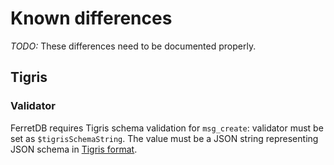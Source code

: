 # Known differences

_TODO:_ These differences need to be documented properly.

## Tigris

### Validator

FerretDB requires Tigris schema validation for `msg_create`: validator must be set as `$tigrisSchemaString`.
The value must be a JSON string representing JSON schema in [Tigris format](https://docs.tigrisdata.com/overview/schema).
